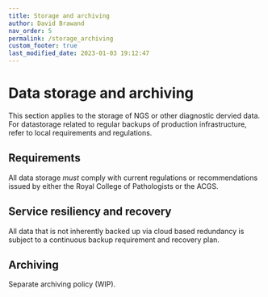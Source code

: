 ```yaml
---
title: Storage and archiving
author: David Brawand
nav_order: 5
permalink: /storage_archiving
custom_footer: true
last_modified_date: 2023-01-03 19:12:47
---
```

# Data storage and archiving

This section applies to the storage of NGS or other diagnostic dervied data. For datastorage related to regular backups of production infrastructure, refer to local requirements and regulations.

## Requirements

All data storage _must_ comply with current regulations or recommendations issued by either the Royal College of Pathologists or the ACGS.

## Service resiliency and recovery

All data that is not inherently backed up via cloud based redundancy is subject to a continuous backup requirement and recovery plan.

## Archiving

Separate archiving policy (WIP).
